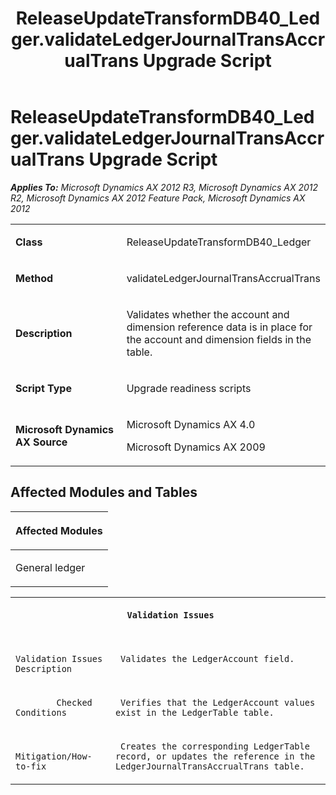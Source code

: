 ﻿---
title: ReleaseUpdateTransformDB40_Ledger.validateLedgerJournalTransAccrualTrans Upgrade Script
TOCTitle: ReleaseUpdateTransformDB40_Ledger.validateLedgerJournalTransAccrualTrans Upgrade Script
ms:assetid: a9afab81-111d-4214-f3aa-2488366f854d
ms:mtpsurl: https://msdn.microsoft.com/en-us/library/JJ686425(v=AX.60)
ms:contentKeyID: 49710381
ms.date: 05/18/2015
mtps_version: v=AX.60
---

# ReleaseUpdateTransformDB40\_Ledger.validateLedgerJournalTransAccrualTrans Upgrade Script 


_**Applies To:** Microsoft Dynamics AX 2012 R3, Microsoft Dynamics AX 2012 R2, Microsoft Dynamics AX 2012 Feature Pack, Microsoft Dynamics AX 2012_

<table>
<colgroup>
<col style="width: 50%" />
<col style="width: 50%" />
</colgroup>
<tbody>
<tr class="odd">
<td><p><strong>Class</strong></p></td>
<td><p>ReleaseUpdateTransformDB40_Ledger</p></td>
</tr>
<tr class="even">
<td><p><strong>Method</strong></p></td>
<td><p>validateLedgerJournalTransAccrualTrans</p></td>
</tr>
<tr class="odd">
<td><p><strong>Description</strong></p></td>
<td><p>Validates whether the account and dimension reference data is in place for the account and dimension fields in the table.</p></td>
</tr>
<tr class="even">
<td><p><strong>Script Type</strong></p></td>
<td><p>Upgrade readiness scripts</p></td>
</tr>
<tr class="odd">
<td><p><strong>Microsoft Dynamics AX Source</strong></p></td>
<td><p>Microsoft Dynamics AX 4.0</p>
<p>Microsoft Dynamics AX 2009</p></td>
</tr>
</tbody>
</table>


## Affected Modules and Tables

<table>
<colgroup>
<col style="width: 100%" />
</colgroup>
<thead>
<tr class="header">
<th><p>Affected Modules</p></th>
</tr>
</thead>
<tbody>
<tr class="odd">
<td><p>General ledger</p></td>
</tr>
</tbody>
</table>


<table xmlns="http://www.w3.org/1999/xhtml">
              <tr><th colspan="2">
		
   <p>
   
	 Validation Issues
  </p>
  </th></tr>
              <tr><td>
		
   <p>
   
	 
            Validation Issues Description
          
  </p>
  </td><td>
		
   <p>
   
	 Validates the LedgerAccount field.
  </p>
  </td></tr>
              <tr><td>
		
   <p>
   
	 
            Checked Conditions
          
  </p>
  </td><td>
		
   <p>
   
	 Verifies that the LedgerAccount values exist in the LedgerTable table.
  </p>
  </td></tr>
              <tr><td>
		
   <p>
   
	 
            Mitigation/How-to-fix
          
  </p>
  </td><td>
		
   <p>
   
	 Creates the corresponding LedgerTable record, or updates the reference in the LedgerJournalTransAccrualTrans table.
  </p>
  </td></tr>
            </table>

  


